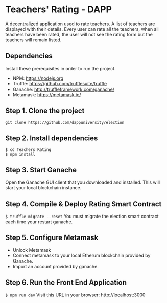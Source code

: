 
# Teachers' Rating - DAPP
A decentralized application used to rate teachers. A list of teachers are displayed with their details. Every user can rate all the teachers, when all teachers have been rated, the user will not see the rating form but the teachers will remain listed.

## Dependencies
Install these prerequisites in order to run the project.
- NPM: https://nodejs.org
- Truffle: https://github.com/trufflesuite/truffle
- Ganache: http://truffleframework.com/ganache/
- Metamask: https://metamask.io/


## Step 1. Clone the project
`git clone https://github.com/dappuniversity/election`

## Step 2. Install dependencies
```
$ cd Teachers Rating
$ npm install
```
## Step 3. Start Ganache
Open the Ganache GUI client that you downloaded and installed. This will start your local blockchain instance.


## Step 4. Compile & Deploy Rating Smart Contract
`$ truffle migrate --reset`
You must migrate the election smart contract each time your restart ganache.

## Step 5. Configure Metamask
- Unlock Metamask
- Connect metamask to your local Etherum blockchain provided by Ganache.
- Import an account provided by ganache.

## Step 6. Run the Front End Application
`$ npm run dev`
Visit this URL in your browser: http://localhost:3000
